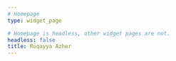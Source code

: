 ```yaml
---
# Homepage
type: widget_page

# Homepage is headless, other widget pages are not.
headless: false
title: Ruqayya Azher
---
```

